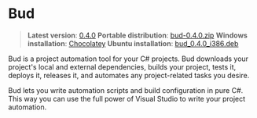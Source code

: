 # Bud

> __Latest version__: [0.4.0](https://github.com/urbas/bud/releases/tag/v0.4.0)
> __Portable distribution__: [bud-0.4.0.zip](https://dl.dropboxusercontent.com/u/9516950/bud/bud-0.4.0.zip)
> __Windows installation__: [Chocolatey](https://chocolatey.org/packages/bud/0.4.0)
> __Ubuntu installation__: [bud_0.4.0_i386.deb](https://dl.dropboxusercontent.com/u/9516950/bud/bud_0.4.0_i386.deb)

Bud is a project automation tool for your C# projects. Bud downloads your project's local and external dependencies,
builds your project, tests it, deploys it, releases it, and automates any project-related tasks you desire.

Bud lets you write automation scripts and build configuration in pure C#. This way you can use the full power of Visual Studio to write your project automation.
